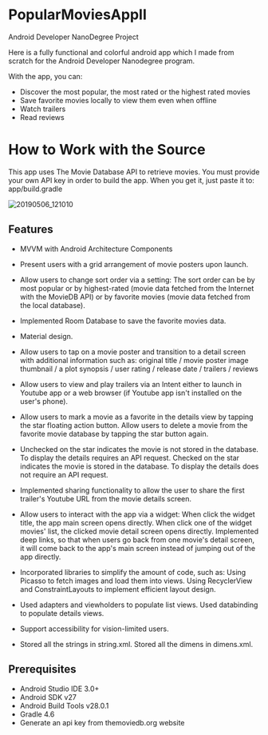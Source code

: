 # PopularMoviesAppII
Android Developer NanoDegree Project

Here is a fully functional and colorful android app which I made from scratch for the Android Developer Nanodegree program.

With the app, you can:

   * Discover the most popular, the most rated or the highest rated movies
   * Save favorite movies locally to view them even when offline
   * Watch trailers
   * Read reviews

# How to Work with the Source

This app uses The Movie Database API to retrieve movies. You must provide your own API key in order to build the app. When you get it, just paste it to: app/build.gradle

![20190506_121010](https://user-images.githubusercontent.com/32399318/57221955-d6555580-6ff8-11e9-9b7b-71bdab7e89f1.gif)

## Features

* MVVM with Android Architecture Components

* Present users with a grid arrangement of movie posters upon launch.

* Allow users to change sort order via a setting: The sort order can be by most popular or by highest-rated (movie data fetched from the Internet with the MovieDB API) or by favorite movies (movie data fetched from the local database).

* Implemented Room Database to save the favorite movies data.

* Material design.

* Allow users to tap on a movie poster and transition to a detail screen with additional information such as: original title / movie poster image thumbnail / a plot synopsis / user rating / release date / trailers / reviews

* Allow users to view and play trailers via an Intent either to launch in Youtube app or a web browser (if Youtube app isn't installed on the user's phone).

* Allow users to mark a movie as a favorite in the details view by tapping the star floating action button. Allow users to delete a movie from the favorite movie database by tapping the star button again.

* Unchecked on the star indicates the movie is not stored in the database. To display the details requires an API request. Checked on the star indicates the movie is stored in the database. To display the details does not require an API request.

* Implemented sharing functionality to allow the user to share the first trailer's Youtube URL from the movie details screen.

* Allow users to interact with the app via a widget: When click the widget title, the app main screen opens directly. When click one of the widget movies' list, the clicked movie detail screen opens directly. Implemented deep links, so that when users go back from one movie's detail screen, it will come back to the app's main screen instead of jumping out of the app directly.


* Incorporated libraries to simplify the amount of code, such as: Using Picasso to fetch images and load them into views. Using RecyclerView and ConstraintLayouts to implement efficient layout design.

* Used adapters and viewholders to populate list views. Used databinding to populate details views.

* Support accessibility for vision-limited users.

* Stored all the strings in string.xml. Stored all the dimens in dimens.xml.


## Prerequisites

* Android Studio IDE 3.0+
* Android SDK v27
* Android Build Tools v28.0.1
* Gradle 4.6
* Generate an api key from themoviedb.org website
